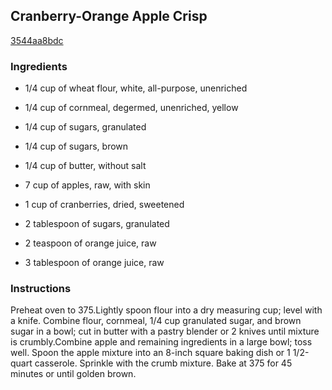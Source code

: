 ## Cranberry-Orange Apple Crisp

[3544aa8bdc](http://www.myrecipes.com/recipe/cranberry-orange-apple-crisp)

### Ingredients

 - 1/4 cup of wheat flour, white, all-purpose, unenriched

 - 1/4 cup of cornmeal, degermed, unenriched, yellow

 - 1/4 cup of sugars, granulated

 - 1/4 cup of sugars, brown

 - 1/4 cup of butter, without salt

 - 7 cup of apples, raw, with skin

 - 1 cup of cranberries, dried, sweetened

 - 2 tablespoon of sugars, granulated

 - 2 teaspoon of orange juice, raw

 - 3 tablespoon of orange juice, raw

### Instructions

Preheat oven to 375.Lightly spoon flour into a dry measuring cup; level with a knife. Combine flour, cornmeal, 1/4 cup granulated sugar, and brown sugar in a bowl; cut in butter with a pastry blender or 2 knives until mixture is crumbly.Combine apple and remaining ingredients in a large bowl; toss well. Spoon the apple mixture into an 8-inch square baking dish or 1 1/2-quart casserole. Sprinkle with the crumb mixture. Bake at 375 for 45 minutes or until golden brown.